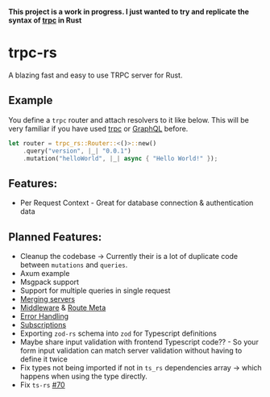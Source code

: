 **This project is a work in progress. I just wanted to try and replicate the syntax of [trpc](https://trpc.io/) in Rust**

# trpc-rs

A blazing fast and easy to use TRPC server for Rust.

## Example

You define a `trpc` router and attach resolvers to it like below. This will be very familiar if you have used [trpc](https://trpc.io/) or [GraphQL](https://graphql.org) before.

```rust
let router = trpc_rs::Router::<()>::new()
    .query("version", |_| "0.0.1")
    .mutation("helloWorld", |_| async { "Hello World!" });
```

## Features:

 - Per Request Context - Great for database connection & authentication data

## Planned Features:

 - Cleanup the codebase -> Currently their is a lot of duplicate code between `mutations` and `queries`.
 - Axum example
 - Msgpack support
 - Support for multiple queries in single request
 - [Merging servers](https://trpc.io/docs/merging-routers)
 - [Middleware](https://trpc.io/docs/middlewares) & [Route Meta](https://trpc.io/docs/metadata)
 - [Error Handling](https://trpc.io/docs/error-handling)
 - [Subscriptions](https://trpc.io/docs/subscriptions)
 - Exporting `zod-rs` schema into `zod` for Typescript definitions
 - Maybe share input validation with frontend Typescript code?? - So your form input validation can match server validation without having to define it twice
 - Fix types not being imported if not in `ts_rs` dependencies array -> which happens when using the type directly.
 - Fix `ts-rs` [#70](https://github.com/Aleph-Alpha/ts-rs/issues/70)
